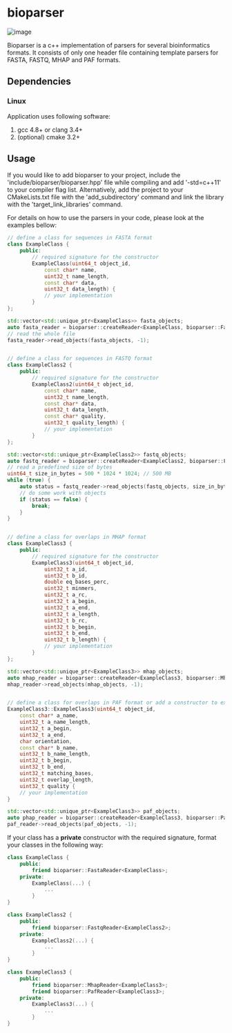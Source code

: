 # bioparser

![image](https://travis-ci.org/rvaser/bioparser.svg?branch=master)

Bioparser is a c++ implementation of parsers for several bioinformatics formats. It consists of only one header file containing template parsers for FASTA, FASTQ, MHAP and PAF formats.

## Dependencies

### Linux

Application uses following software:

1. gcc 4.8+ or clang 3.4+
2. (optional) cmake 3.2+

## Usage

If you would like to add bioparser to your project, include the 'include/bioparser/bioparser.hpp' file while compiling and add '-std=c++11' to your compiler flag list. Alternatively, add the project to your CMakeLists.txt file with the 'add_subdirectory' command and link the library with the 'target_link_libraries' command.

For details on how to use the parsers in your code, please look at the examples bellow:

```cpp
// define a class for sequences in FASTA format
class ExampleClass {
    public:
        // required signature for the constructor
        ExampleClass(uint64_t object_id,
            const char* name,
            uint32_t name_length,
            const char* data,
            uint32_t data_length) {
            // your implementation
        }
};

std::vector<std::unique_ptr<ExampleClass>> fasta_objects;
auto fasta_reader = bioparser::createReader<ExampleClass, bioparser::FastaReader>(path_to_file);
// read the whole file
fasta_reader->read_objects(fasta_objects, -1);


// define a class for sequences in FASTQ format
class ExampleClass2 {
    public:
        // required signature for the constructor
        ExampleClass2(uint64_t object_id,
            const char* name,
            uint32_t name_length,
            const char* data,
            uint32_t data_length,
            const char* quality,
            uint32_t quality_length) {
            // your implementation
        }
};

std::vector<std::unique_ptr<ExampleClass2>> fastq_objects;
auto fastq_reader = bioparser::createReader<ExampleClass2, bioparser::FastqReader>(path_to_file2);
// read a predefined size of bytes
uint64_t size_in_bytes = 500 * 1024 * 1024; // 500 MB
while (true) {
    auto status = fastq_reader->read_objects(fastq_objects, size_in_bytes);
    // do some work with objects
    if (status == false) {
        break;
    }
}


// define a class for overlaps in MHAP format
class ExampleClass3 {
    public:
        // required signature for the constructor
        ExampleClass3(uint64_t object_id,
            uint32_t a_id,
            uint32_t b_id,
            double eq_bases_perc,
            uint32_t minmers,
            uint32_t a_rc,
            uint32_t a_begin,
            uint32_t a_end,
            uint32_t a_length,
            uint32_t b_rc,
            uint32_t b_begin,
            uint32_t b_end,
            uint32_t b_length) {
            // your implementation
        }
};

std::vector<std::unique_ptr<ExampleClass3>> mhap_objects;
auto mhap_reader = bioparser::createReader<ExampleClass3, bioparser::MhapReader>(path_to_file3);
mhap_reader->read_objects(mhap_objects, -1);


// define a class for overlaps in PAF format or add a constructor to existing overlap class
ExampleClass3::ExampleClass3(uint64_t object_id,
    const char* a_name,
    uint32_t a_name_length,
    uint32_t a_begin,
    uint32_t a_end,
    char orientation,
    const char* b_name,
    uint32_t b_name_length,
    uint32_t b_begin,
    uint32_t b_end,
    uint32_t matching_bases,
    uint32_t overlap_length,
    uint32_t quality {
    // your implementation
}

std::vector<std::unique_ptr<ExampleClass3>> paf_objects;
auto phap_reader = bioparser::createReader<ExampleClass3, bioparser::PafReader>(path_to_file4);
paf_reader->read_objects(paf_objects, -1);
```
If your class has a **private** constructor with the required signature, format your classes in the following way:

```cpp
class ExampleClass {
    public:
        friend bioparser::FastaReader<ExampleClass>;
    private:
        ExampleClass(...) {
            ...
        }
}

class ExampleClass2 {
    public:
        friend bioparser::FastqReader<ExampleClass2>;
    private:
        ExampleClass2(...) {
            ...
        }
}

class ExampleClass3 {
    public:
        friend bioparser::MhapReader<ExampleClass3>;
        friend bioparser::PafReader<ExampleClass3>;
    private:
        ExampleClass3(...) {
            ...
        }
}
```
